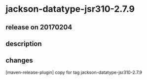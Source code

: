 # jackson-datatype-jsr310-2.7.9

## release on 20170204
## description
## changes
[maven-release-plugin] copy for tag jackson-datatype-jsr310-2.7.9

